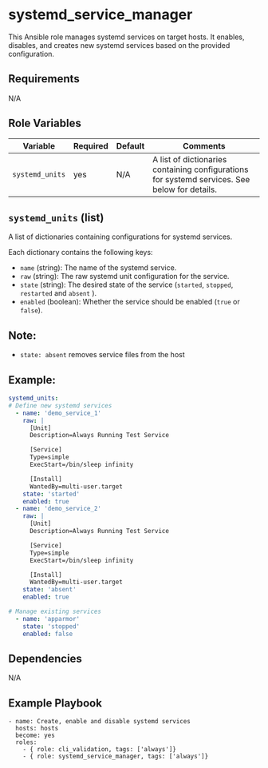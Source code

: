 systemd_service_manager
========================

This Ansible role manages systemd services on target hosts. It enables, disables, and creates new systemd services based on the provided configuration.

Requirements
------------
N/A

Role Variables
--------------

| Variable          | Required | Default |                                        Comments                                               |
|-------------------|----------|---------|-----------------------------------------------------------------------------------------------|
| `systemd_units`   |   yes    |   N/A   | A list of dictionaries containing configurations for systemd services. See below for details. |

## `systemd_units` (list)

A list of dictionaries containing configurations for systemd services.

Each dictionary contains the following keys:

- `name` (string): The name of the systemd service.
- `raw` (string): The raw systemd unit configuration for the service.
- `state` (string): The desired state of the service (`started`, `stopped`, `restarted` and `absent` ).
- `enabled` (boolean): Whether the service should be enabled (`true` or `false`).

Note:
-----
- `state: absent` removes service files from the host

Example:
--------
```yaml
systemd_units:
# Define new systemd services
  - name: 'demo_service_1'
    raw: |
      [Unit]
      Description=Always Running Test Service

      [Service]
      Type=simple
      ExecStart=/bin/sleep infinity

      [Install]
      WantedBy=multi-user.target
    state: 'started'
    enabled: true
  - name: 'demo_service_2'
    raw: |
      [Unit]
      Description=Always Running Test Service

      [Service]
      Type=simple
      ExecStart=/bin/sleep infinity

      [Install]
      WantedBy=multi-user.target
    state: 'absent'
    enabled: true

# Manage existing services
  - name: 'apparmor'
    state: 'stopped'
    enabled: false
```
Dependencies
------------
N/A

Example Playbook
----------------

```
- name: Create, enable and disable systemd services
  hosts: hosts
  become: yes
  roles:
    - { role: cli_validation, tags: ['always']}
    - { role: systemd_service_manager, tags: ['always']}
```
